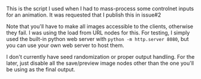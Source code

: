 This is the script I used when I had to mass-process some controlnet inputs for an animation. It was requested that I publish this in issue#2 


Note that you'll have to make all images accessible to the clients, otherwise they fail. I was using the load from URL nodes for this. For testing, I simply used the built-in python web server with `python -m http.server 8080`, but you can use your own web server to host them.


I don't currently have seed randomization or proper output handling. For the later, just disable all the save/preview image nodes other than the one you'll be using as the final output.

